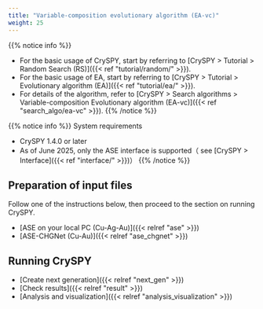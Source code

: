 ```yaml
---
title: "Variable-composition evolutionary algorithm (EA-vc)"
weight: 25
---
```



{{% notice info %}}
- For the basic usage of CrySPY, start by referring to [CrySPY > Tutorial > Random Search (RS)]({{< ref "tutorial/random/" >}}).
- For the basic usage of EA, start by referring to [CrySPY > Tutorial > Evolutionary algorithm (EA)]({{< ref "tutorial/ea/" >}}).
- For details of the algorithm, refer to [CrySPY > Search algorithms > Variable-composition Evolutionary algorithm (EA-vc)]({{< ref "search_algo/ea-vc" >}}).
{{% /notice %}}


{{% notice info %}}
System requirements
- CrySPY 1.4.0 or later
- As of June 2025, only the ASE interface is supported（ see [CrySPY > Interface]({{< ref "interface/" >}})）
{{% /notice %}}


## Preparation of input files
Follow one of the instructions below, then proceed to the section on running CrySPY.
- [ASE on your local PC (Cu-Ag-Au)]({{< relref "ase" >}})
- [ASE-CHGNet (Cu-Au)]({{< relref "ase_chgnet" >}})

## Running CrySPY
- [Create next generation]({{< relref "next_gen" >}})
- [Check results]({{< relref "result" >}})
- [Analysis and visualization]({{< relref "analysis_visualization" >}})